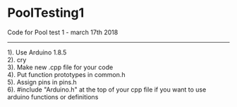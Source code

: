 # PoolTesting1
Code for Pool test 1 - march 17th 2018

***************************************
1). Use Arduino 1.8.5  
2). cry  
3). Make new .cpp file for your code  
4). Put function prototypes in common.h  
5). Assign pins in pins.h  
6). #include "Arduino.h" at the top of your cpp file if you want to use arduino functions or definitions  


